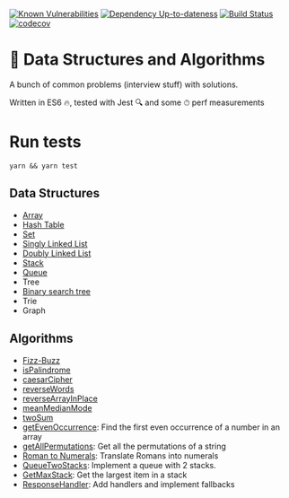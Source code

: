 [![Known Vulnerabilities][snyk-image]][snyk-url]
[![Dependency Up-to-dateness][david-image]][david-url]
[![Build Status](https://travis-ci.org/albinotonnina/javascript-problems.svg?branch=master)](https://travis-ci.org/albinotonnina/javascript-problems)
[![codecov](https://codecov.io/gh/albinotonnina/javascript-data-structures-and-algorithms/branch/master/graph/badge.svg)](https://codecov.io/gh/albinotonnina/javascript-data-structures-and-algorithms)

# 🤯 Data Structures and Algorithms

A bunch of common problems (interview stuff) with solutions.

Written in ES6 🔥, tested with Jest 🔍 and some ⏱ perf measurements

# Run tests

`yarn && yarn test`

## Data Structures

* [Array](src/dataStructures/Array)
* [Hash Table](src/dataStructures/HashTable)
* [Set](src/dataStructures/Set)
* [Singly Linked List](src/dataStructures/SinglyLinkedList)
* [Doubly Linked List](src/dataStructures/DoublyLinkedList)
* [Stack](src/dataStructures/Stack)
* [Queue](src/dataStructures/Queue)
* Tree
* [Binary search tree](src/dataStructures/BinarySearchTree)
* Trie
* Graph

## Algorithms

* [Fizz-Buzz](src/algorithms/FizzBuzz)
* [isPalindrome](src/algorithms/isPalindrome)
* [caesarCipher](src/algorithms/caesarCipher)
* [reverseWords](src/algorithms/reverseWords)
* [reverseArrayInPlace](src/algorithms/reverseArrayInPlace)
* [meanMedianMode](src/algorithms/meanMedianMode)
* [twoSum](src/algorithms/twoSum)
* [getEvenOccurrence](src/algorithms/getEvenOccurrence): Find the first even occurrence of a number in an array
* [getAllPermutations](src/algorithms/getPermutations): Get all the permutations of a string
* [Roman to Numerals](src/algorithms/romanToNumerals): Translate Romans into numerals
* [QueueTwoStacks](src/algorithms/queueStacks): Implement a queue with 2 stacks.
* [GetMaxStack](src/algorithms/getMaxStack): Get the largest item in a stack
* [ResponseHandler](src/algorithms/responseHandler): Add handlers and implement fallbacks

[snyk-image]: https://snyk.io/test/github/albinotonnina/javascript-problems/badge.svg
[snyk-url]: https://snyk.io/test/github/albinotonnina/javascript-problems
[david-image]: https://david-dm.org/albinotonnina/javascript-problems.svg
[david-url]: https://david-dm.org/albinotonnina/javascript-problems
